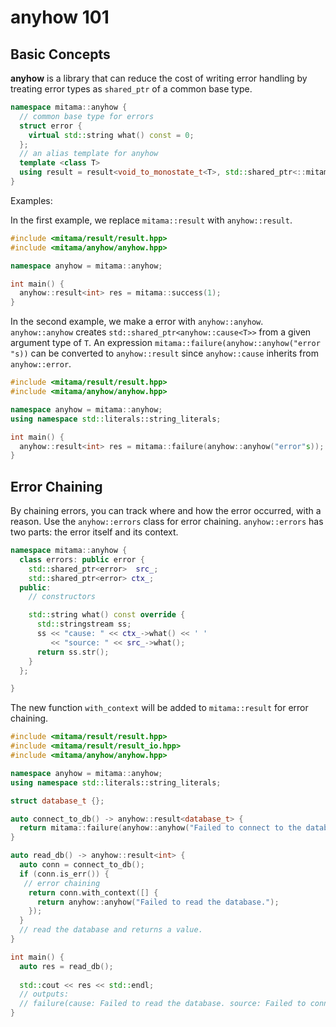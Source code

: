# anyhow 101

## Basic Concepts
**anyhow** is a library that can reduce the cost of writing error handling by treating error types as `shared_ptr` of a common base type.

```cpp
namespace mitama::anyhow {
  // common base type for errors
  struct error {
    virtual std::string what() const = 0;
  };
  // an alias template for anyhow
  template <class T>
  using result = result<void_to_monostate_t<T>, std::shared_ptr<::mitama::anyhow::error>>;
}
```

Examples:

In the first example, we replace `mitama::result` with `anyhow::result`.

```cpp
#include <mitama/result/result.hpp>
#include <mitama/anyhow/anyhow.hpp>

namespace anyhow = mitama::anyhow;

int main() {
  anyhow::result<int> res = mitama::success(1);
}
```

In the second example, we make a error with `anyhow::anyhow`.
`anyhow::anyhow` creates `std::shared_ptr<anyhow::cause<T>>` from a given argument type of `T`.
An expression `mitama::failure(anyhow::anyhow("error "s))` can be converted to `anyhow::result` since `anyhow::cause` inherits from `anyhow::error`.

```cpp
#include <mitama/result/result.hpp>
#include <mitama/anyhow/anyhow.hpp>

namespace anyhow = mitama::anyhow;
using namespace std::literals::string_literals;

int main() {
  anyhow::result<int> res = mitama::failure(anyhow::anyhow("error"s));
}
```

## Error Chaining

By chaining errors, you can track where and how the error occurred, with a reason.
Use the `anyhow::errors` class for error chaining.
`anyhow::errors` has two parts: the error itself and its context.

```cpp
namespace mitama::anyhow {
  class errors: public error {
    std::shared_ptr<error>  src_;
    std::shared_ptr<error> ctx_;
  public:
    // constructors

    std::string what() const override {
      std::stringstream ss;
      ss << "cause: " << ctx_->what() << ' '
         << "source: " << src_->what();
      return ss.str();
    }
  };

}
```

The new function `with_context` will be added to `mitama::result` for error chaining.

```cpp
#include <mitama/result/result.hpp>
#include <mitama/result/result_io.hpp>
#include <mitama/anyhow/anyhow.hpp>

namespace anyhow = mitama::anyhow;
using namespace std::literals::string_literals;

struct database_t {};

auto connect_to_db() -> anyhow::result<database_t> {
  return mitama::failure(anyhow::anyhow("Failed to connect to the database."s));
}

auto read_db() -> anyhow::result<int> {
  auto conn = connect_to_db();
  if (conn.is_err()) {
   // error chaining
    return conn.with_context([] {
      return anyhow::anyhow("Failed to read the database.");
    });
  }
  // read the database and returns a value.
}

int main() {
  auto res = read_db();
  
  std::cout << res << std::endl;
  // outputs:
  // failure(cause: Failed to read the database. source: Failed to connect to the database.)
}
```
